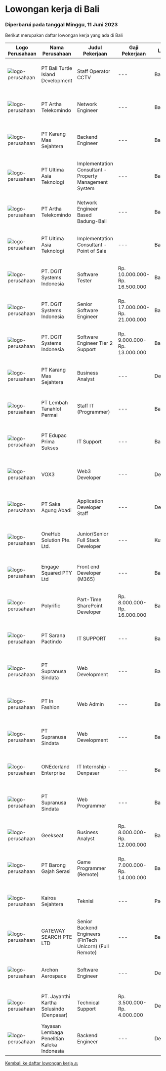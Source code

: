 
  # Lowongan kerja di Bali

  ### Diperbarui pada tanggal Minggu, 11 Juni 2023

  Berikut merupakan daftar lowongan kerja yang ada di Bali

  |Logo Perusahaan | Nama Perusahaan | Judul Pekerjaan | Gaji Pekerjaan | Lokasi | Deskripsi | Tanggal diunggah | Pranala |
  | -------------- | --------------- | --------------- | --------- | --------- | -------------- | ------- | ----------- |
  |![logo-perusahaan](https://image-service-cdn.seek.com.au/eafd24e3896f07cf388f5926f60d06ba0a966af6/ee4dce1061f3f616224767ad58cb2fc751b8d2dc)|PT Bali Turtle Island Development|Staff Operator CCTV|---|Bali|Job specification: Monitoring kegiatan pengamanan melalui CCTV Melakukan penyortiran dan penyimpanan data rekan melalui CCTV Melakukan proses...|Jumat, 09 Juni 2023|https://www.jobstreet.co.id/id/job/staff-operator-cctv-4365591?token=0~43cc925f-042c-42c6-9dbd-c655edd09699&sectionRank=1&jobId=jobstreet-id-job-4365591|
|![logo-perusahaan](https://image-service-cdn.seek.com.au/42331ff7086e2d8b042bccb97231fbe61b8dc8c7/ee4dce1061f3f616224767ad58cb2fc751b8d2dc)|PT Artha Telekomindo|Network Engineer|---|Badung|Kualifikasi: Umur maksimal 30 tahun Pendidikan minimal D3 Komputer / Teknik Informatika / sistem Informasi Menguasai dasar Komunikasi data LAN, WAN,...|Senin, 05 Juni 2023|https://www.jobstreet.co.id/id/job/network-engineer-4359289?token=0~43cc925f-042c-42c6-9dbd-c655edd09699&sectionRank=2&jobId=jobstreet-id-job-4359289|
|![logo-perusahaan](https://image-service-cdn.seek.com.au/f7ac4f36153c3a16c04a30cdc807cbb94374a812/ee4dce1061f3f616224767ad58cb2fc751b8d2dc)|PT Karang Mas Sejahtera|Backend Engineer|---|Bali|Being a core developer of our backend system such as booking-engine, app and rewards backend. Collaborating in our Automation Project. Participate in...|Kamis, 08 Juni 2023|https://www.jobstreet.co.id/id/job/backend-engineer-4352635?token=0~43cc925f-042c-42c6-9dbd-c655edd09699&sectionRank=3&jobId=jobstreet-id-job-4352635|
|![logo-perusahaan](https://image-service-cdn.seek.com.au/baab7545c813a2abf6f82afe4f094a21d5f4eeb1/ee4dce1061f3f616224767ad58cb2fc751b8d2dc)|PT Ultima Asia Teknologi|Implementation Consultant - Property Management System|---|Bali|Are You Passionate About Technology, Hospitality Industry and Travelling? PT. ULTIMA ASIA TEKNOLOGI, a premier provider of Hospitality and F&amp;B...|Kamis, 08 Juni 2023|https://www.jobstreet.co.id/id/job/implementation-consultant-property-management-system-4364517?token=0~43cc925f-042c-42c6-9dbd-c655edd09699&sectionRank=4&jobId=jobstreet-id-job-4364517|
|![logo-perusahaan](https://image-service-cdn.seek.com.au/42331ff7086e2d8b042bccb97231fbe61b8dc8c7/ee4dce1061f3f616224767ad58cb2fc751b8d2dc)|PT Artha Telekomindo|Network Engineer Based Badung-Bali|---|Badung|Kualifikasi: Umur maksimal 30 tahun Pendidikan minimal D3 Komputer / Teknik Informatika / sistem Informasi Menguasai dasar Komunikasi data LAN, WAN,...|Senin, 05 Juni 2023|https://www.jobstreet.co.id/id/job/network-engineer-based-badung-bali-4359842?token=0~43cc925f-042c-42c6-9dbd-c655edd09699&sectionRank=5&jobId=jobstreet-id-job-4359842|
|![logo-perusahaan](https://image-service-cdn.seek.com.au/baab7545c813a2abf6f82afe4f094a21d5f4eeb1/ee4dce1061f3f616224767ad58cb2fc751b8d2dc)|PT Ultima Asia Teknologi|Implementation Consultant - Point of Sale|---|Badung|Are You Passionate About Technology, Hospitality Industry and Travelling? PT. ULTIMA ASIA TEKNOLOGI, a premier provider of Hospitality and F&amp;B...|Kamis, 08 Juni 2023|https://www.jobstreet.co.id/id/job/implementation-consultant-point-of-sale-4364593?token=0~43cc925f-042c-42c6-9dbd-c655edd09699&sectionRank=6&jobId=jobstreet-id-job-4364593|
|![logo-perusahaan](https://image-service-cdn.seek.com.au/86a88c2f6d7d45552583132278caf70ef23e7608/ee4dce1061f3f616224767ad58cb2fc751b8d2dc)|PT. DGIT Systems Indonesia|Software Tester|Rp. 10.000.000-Rp. 16.500.000|Bali|At CSG, you're more than your resume. We want your diverse perspective and unique background to help us enrich the work we do together. We believe...|Rabu, 07 Juni 2023|https://www.jobstreet.co.id/id/job/software-tester-4362475?token=0~43cc925f-042c-42c6-9dbd-c655edd09699&sectionRank=7&jobId=jobstreet-id-job-4362475|
|![logo-perusahaan](https://image-service-cdn.seek.com.au/86a88c2f6d7d45552583132278caf70ef23e7608/ee4dce1061f3f616224767ad58cb2fc751b8d2dc)|PT. DGIT Systems Indonesia|Senior Software Engineer|Rp. 17.000.000-Rp. 21.000.000|Bali|At CSG, you're more than your resume. We want your diverse perspective and unique background to help us enrich the work we do together. We believe...|Rabu, 07 Juni 2023|https://www.jobstreet.co.id/id/job/senior-software-engineer-4362494?token=0~43cc925f-042c-42c6-9dbd-c655edd09699&sectionRank=8&jobId=jobstreet-id-job-4362494|
|![logo-perusahaan](https://image-service-cdn.seek.com.au/86a88c2f6d7d45552583132278caf70ef23e7608/ee4dce1061f3f616224767ad58cb2fc751b8d2dc)|PT. DGIT Systems Indonesia|Software Engineer Tier 2 Support|Rp. 9.000.000-Rp. 13.000.000|Bali|At CSG, you're more than your resume. We want your diverse perspective and unique background to help us enrich the work we do together. We believe...|Selasa, 06 Juni 2023|https://www.jobstreet.co.id/id/job/software-engineer-tier-2-support-4360261?token=0~43cc925f-042c-42c6-9dbd-c655edd09699&sectionRank=9&jobId=jobstreet-id-job-4360261|
|![logo-perusahaan](https://image-service-cdn.seek.com.au/46eaa99b480ebc058935ab7c7ca5cf5c2f46d6da/ee4dce1061f3f616224767ad58cb2fc751b8d2dc)|PT Karang Mas Sejahtera|Business Analyst|---|Denpasar|Making financial projection for financing, business expansion, and new business purposes. Conduct data interpretation and analysis report such as...|Senin, 05 Juni 2023|https://www.jobstreet.co.id/id/job/business-analyst-4359126?token=0~43cc925f-042c-42c6-9dbd-c655edd09699&sectionRank=10&jobId=jobstreet-id-job-4359126|
|![logo-perusahaan](https://image-service-cdn.seek.com.au/f1ca3def49dee589b2b58a7ae9430d3487b859e2/ee4dce1061f3f616224767ad58cb2fc751b8d2dc)|PT Lembah Tanahlot Permai|Staff IT (Programmer)|---|Bali|Tugas Pokok  Jabatan                                                                      Menganalisa kebutuhan...|Senin, 05 Juni 2023|https://www.jobstreet.co.id/id/job/staff-it-programmer-1036053462?token=0~43cc925f-042c-42c6-9dbd-c655edd09699&sectionRank=11&jobId=jobstreet-id-job-1036053462|
|![logo-perusahaan](https://image-service-cdn.seek.com.au/f16c269049d331cdaf740f4113230f19b9a30365/ee4dce1061f3f616224767ad58cb2fc751b8d2dc)|PT Edupac Prima Sukses|IT Support|---|Bali|Having Knowledge of IT Hardware, Network/LAN, Internet server, Windows , Office, Including installation and troubleshoting Good Communication skill in...|Rabu, 31 Mei 2023|https://www.jobstreet.co.id/id/job/it-support-4355340?token=0~43cc925f-042c-42c6-9dbd-c655edd09699&sectionRank=12&jobId=jobstreet-id-job-4355340|
|![logo-perusahaan](https://image-service-cdn.seek.com.au/94338f1aeb5b8f596c7248173389ed6b8ded031f/ee4dce1061f3f616224767ad58cb2fc751b8d2dc)|VOX3|Web3 Developer|---|Denpasar|Job Description: Develop and maintain decentralized applications using Web3 technologies. Collaborate with cross-functional teams to design, develop,...|Kamis, 08 Juni 2023|https://www.jobstreet.co.id/id/job/web3-developer-4364442?token=0~43cc925f-042c-42c6-9dbd-c655edd09699&sectionRank=13&jobId=jobstreet-id-job-4364442|
|![logo-perusahaan](https://image-service-cdn.seek.com.au/d0bf64bae58e1aafca4c5fe3cd03e229536f7fc3/ee4dce1061f3f616224767ad58cb2fc751b8d2dc)|PT Saka Agung Abadi|Application Developer Staff|---|Denpasar|Membuat sebuah aplikasi/fitur yang sesuai dengan alur proses bisnis perusahaan dan arahan yang diberikan oleh Application Developer Supervisor/IT...|Sabtu, 03 Juni 2023|https://www.jobstreet.co.id/id/job/application-developer-staff-4338893?token=0~43cc925f-042c-42c6-9dbd-c655edd09699&sectionRank=14&jobId=jobstreet-id-job-4338893|
|![logo-perusahaan](https://image-service-cdn.seek.com.au/61e79f6e99f7239fbfcf1c19e0884b0931b6e276/ee4dce1061f3f616224767ad58cb2fc751b8d2dc)|OneHub Solution Pte. Ltd.|Junior/Senior Full Stack Developer|---|Kuta|Duties and Responsibilities: Collaborate with other engineers to develop and deploy new features Design, build, and maintain our API’s Write...|Sabtu, 03 Juni 2023|https://www.jobstreet.co.id/id/job/junior-senior-full-stack-developer-4348099?token=0~43cc925f-042c-42c6-9dbd-c655edd09699&sectionRank=15&jobId=jobstreet-id-job-4348099|
|![logo-perusahaan](https://image-service-cdn.seek.com.au/ced0e37ea279d1b5949baa580a000fa1ffee94e1/ee4dce1061f3f616224767ad58cb2fc751b8d2dc)|Engage Squared PTY Ltd|Front end Developer (M365)|---|Bali|Work on the cutting edge of Microsoft 365 development!Are you a gun at using React, SharePoint Framework (SPFx), Azure, PowerShell and .Net Core to...|Jumat, 02 Juni 2023|https://www.jobstreet.co.id/id/job/front-end-developer-m365-5413174/origin/my?token=0~43cc925f-042c-42c6-9dbd-c655edd09699&sectionRank=16&jobId=jobstreet-my-job-5413174|
|![logo-perusahaan](https://image-service-cdn.seek.com.au/0b2021cd0b629c805b98ee700ff08f0e298ab07c/ee4dce1061f3f616224767ad58cb2fc751b8d2dc)|Polyrific|Part-Time SharePoint Developer|Rp. 8.000.000-Rp. 16.000.000|Bali|Location: IndonesiaJob Type: Part-TimeAbout Us: Polyrific is a technology company specializing in software development, machine learning, and DevOps...|Jumat, 02 Juni 2023|https://www.jobstreet.co.id/id/job/part-time-sharepoint-developer-4346639?token=0~43cc925f-042c-42c6-9dbd-c655edd09699&sectionRank=17&jobId=jobstreet-id-job-4346639|
|![logo-perusahaan](https://image-service-cdn.seek.com.au/98982338245954acade7338ecccff8adaf4bc449/ee4dce1061f3f616224767ad58cb2fc751b8d2dc)|PT Sarana Pactindo|IT SUPPORT|---|Bali|Deskripsi Pekerjaan : Melakukan implementasi pemasangan baru dan traning setelah registrasi klien baru. Memastikan training product knowledge yang...|Senin, 29 Mei 2023|https://www.jobstreet.co.id/id/job/it-support-4352308?token=0~43cc925f-042c-42c6-9dbd-c655edd09699&sectionRank=18&jobId=jobstreet-id-job-4352308|
|![logo-perusahaan](https://image-service-cdn.seek.com.au/c5a65ce26fe37988ca6de0527f6e45d074dea865/ee4dce1061f3f616224767ad58cb2fc751b8d2dc)|PT Supranusa Sindata|Web Development|---|Bali|1. menguasai HTML, CSS dan Javascript. menguasai Type Script dan SASS 2. Familiar dengan ecosystem ****** dan memahami dengan baik ******3. afamiliar...|Minggu, 04 Juni 2023|https://www.jobstreet.co.id/id/job/web-development-1036053658?token=0~43cc925f-042c-42c6-9dbd-c655edd09699&sectionRank=19&jobId=jobstreet-id-job-1036053658|
|![logo-perusahaan](https://image-service-cdn.seek.com.au/99ccc0096dc1e58f96b75a1f238e7d9598eff05d/ee4dce1061f3f616224767ad58cb2fc751b8d2dc)|PT In Fashion|Web Admin|---|Badung|Roles and Responsibilities Prepare and update website content (products, banners, etc). Edit product image (cropping, creating banner, color...|Jumat, 02 Juni 2023|https://www.jobstreet.co.id/id/job/web-admin-4338465?token=0~43cc925f-042c-42c6-9dbd-c655edd09699&sectionRank=20&jobId=jobstreet-id-job-4338465|
|![logo-perusahaan](https://image-service-cdn.seek.com.au/a50d942d1a834f67ed0f6529eed213256bc2fbab/ee4dce1061f3f616224767ad58cb2fc751b8d2dc)|PT Supranusa Sindata|Web Development|---|Bali|1. menguasai HTML, CSS dan Javascript. menguasai Type Script dan SASS 2. Familiar dengan ecosystem ****** dan memahami dengan baik ******3. afamiliar...|Minggu, 04 Juni 2023|https://www.jobstreet.co.id/id/job/web-development-1036039826?token=0~43cc925f-042c-42c6-9dbd-c655edd09699&sectionRank=21&jobId=jobstreet-id-job-1036039826|
|![logo-perusahaan](https://i.ibb.co/sqvTCh9/112815900-stock-vector-no-image-available-icon-flat-vector.webp)|ONEderland Enterprise|IT Internship - Denpasar|---|Bali|Job descriptionONEderland Enterprise is currently open for #Internship opportunity for active students and fresh graduates to build up their career...|Kamis, 01 Juni 2023|https://www.jobstreet.co.id/id/job/it-internship-denpasar-1036022493?token=0~43cc925f-042c-42c6-9dbd-c655edd09699&sectionRank=22&jobId=jobstreet-id-job-1036022493|
|![logo-perusahaan](https://image-service-cdn.seek.com.au/a50d942d1a834f67ed0f6529eed213256bc2fbab/ee4dce1061f3f616224767ad58cb2fc751b8d2dc)|PT Supranusa Sindata|Web Programmer|---|Bali|1. menguasai HTML, CSS dan Javascript. menguasai Type Script dan SASS 2. Familiar dengan ecosystem ****** dan memahami dengan baik ******3. afamiliar...|Minggu, 04 Juni 2023|https://www.jobstreet.co.id/id/job/web-programmer-1036081183?token=0~43cc925f-042c-42c6-9dbd-c655edd09699&sectionRank=23&jobId=jobstreet-id-job-1036081183|
|![logo-perusahaan](https://image-service-cdn.seek.com.au/961432dbd4f6f598e568bbe95a11411dce0703c4/ee4dce1061f3f616224767ad58cb2fc751b8d2dc)|Geekseat|Business Analyst|Rp. 8.000.000-Rp. 12.000.000|Bandung|Business Analyst (Technical Background)  We are currently looking for an exceptional and experienced Business Analyst to join our awesome team!  The...|Rabu, 31 Mei 2023|https://www.jobstreet.co.id/id/job/business-analyst-4355055?token=0~43cc925f-042c-42c6-9dbd-c655edd09699&sectionRank=24&jobId=jobstreet-id-job-4355055|
|![logo-perusahaan](https://image-service-cdn.seek.com.au/7343aa4c5f0e459527fac9faf4e316792523e0c5/ee4dce1061f3f616224767ad58cb2fc751b8d2dc)|PT Barong Gajah Serasi|Game Programmer (Remote)|Rp. 7.000.000-Rp. 14.000.000|Bali|Game Programmer Open Positions #JobOfferStairway Games is looking for full-time Game Programmers (2 openings) to develop the next big game(s) from our...|Kamis, 01 Juni 2023|https://www.jobstreet.co.id/id/job/game-programmer-remote-4344677?token=0~43cc925f-042c-42c6-9dbd-c655edd09699&sectionRank=25&jobId=jobstreet-id-job-4344677|
|![logo-perusahaan](https://i.ibb.co/sqvTCh9/112815900-stock-vector-no-image-available-icon-flat-vector.webp)|Kairos Sejahtera|Teknisi|---|Padang|Pengalaman yang terbukti sebagai teknisi jaringan atau posisi yang relevan Keterampilan diagnostik, pemecahan masalah, dan analitis yang luar biasa...|Jumat, 02 Juni 2023|https://www.jobstreet.co.id/id/job/teknisi-1036026469?token=0~43cc925f-042c-42c6-9dbd-c655edd09699&sectionRank=26&jobId=jobstreet-id-job-1036026469|
|![logo-perusahaan](https://image-service-cdn.seek.com.au/b3d45da9ac9e93f383f618e982ac03b67b3e46a7/ee4dce1061f3f616224767ad58cb2fc751b8d2dc)|GATEWAY SEARCH PTE LTD|Senior Backend Engineers (FinTech Unicorn) (Full Remote)|---|Bali|Responsibilities Communicate across Engineering, Product, UX teams on daily basis Design, develop and maintain cutting edge web-based applications...|Jumat, 02 Juni 2023|https://www.jobstreet.co.id/id/job/senior-backend-engineers-fintech-unicorn-full-remote-10842154/origin/sg?token=0~43cc925f-042c-42c6-9dbd-c655edd09699&sectionRank=27&jobId=jobstreet-sg-job-10842154|
|![logo-perusahaan](https://i.ibb.co/sqvTCh9/112815900-stock-vector-no-image-available-icon-flat-vector.webp)|Archon Aerospace|Software Engineer|---|Denpasar|Kualifikasi Usia Makimal Usia 35 tahun Pendidikan Minimal SMA Sederajat Fresh Graduated are welcome Kreatif dan mau belajar Mampu bekerja sama dengan...|Jumat, 02 Juni 2023|https://www.jobstreet.co.id/id/job/software-engineer-4357131?token=0~43cc925f-042c-42c6-9dbd-c655edd09699&sectionRank=28&jobId=jobstreet-id-job-4357131|
|![logo-perusahaan](https://image-service-cdn.seek.com.au/3ac12665b5372c84ef4fd7270e02f2c5e3066d0c/ee4dce1061f3f616224767ad58cb2fc751b8d2dc)|PT. Jayanthi Kartha Solusindo (Denpasar)|Technical Support|Rp. 3.500.000-Rp. 4.000.000|Denpasar|Skills Needed : Network (Wired &amp; Wireless) Troubleshooting Job Description: Perform network troubleshooting fttx / ftth and make an improvement...|Minggu, 28 Mei 2023|https://www.jobstreet.co.id/id/job/technical-support-4338777?token=0~43cc925f-042c-42c6-9dbd-c655edd09699&sectionRank=29&jobId=jobstreet-id-job-4338777|
|![logo-perusahaan](https://image-service-cdn.seek.com.au/3216e8ff848025c290065fd120d35a06cee04c96/ee4dce1061f3f616224767ad58cb2fc751b8d2dc)|Yayasan Lembaga Penelitian Kaleka Indonesia|Backend Engineer|---|Denpasar|APPLY NOW: Backend EngineerWho We AreKaleka, previously known as Inobu, is an Indonesian non-profit research institute established in 2014. Kaleka’s...|Rabu, 31 Mei 2023|https://www.jobstreet.co.id/id/job/backend-engineer-4336581?token=0~43cc925f-042c-42c6-9dbd-c655edd09699&sectionRank=30&jobId=jobstreet-id-job-4336581|


  [Kembali ke daftar lowongan kerja 🔙](../README.md#daftar-lowongan-kerja)
  